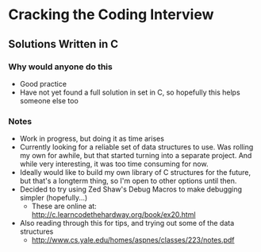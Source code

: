 # Cracking the Coding Interview
## Solutions Written in C

### Why would anyone do this
- Good practice
- Have not yet found a full solution in set in C, so hopefully this helps someone else too

### Notes
- Work in progress, but doing it as time arises
- Currently looking for a reliable set of data structures to use. Was rolling my own for awhile, but that started turning into a separate project. And while very interesting, it was too time consuming for now.
- Ideally would like to build my own library of C structures for the future, but that's a longterm thing, so I'm open to other options until then.
- Decided to try using Zed Shaw's Debug Macros to make debugging simpler (hopefully...)
    * These are online at: http://c.learncodethehardway.org/book/ex20.html
- Also reading through this for tips, and trying out some of the data structures
    * http://www.cs.yale.edu/homes/aspnes/classes/223/notes.pdf
